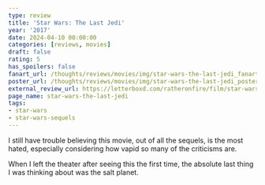 ```yaml
---
type: review
title: 'Star Wars: The Last Jedi'
year: '2017'
date: 2024-04-10 00:00:00
categories: [reviews, movies]
draft: false
rating: 5
has_spoilers: false
fanart_url: /thoughts/reviews/movies/img/star-wars-the-last-jedi_fanart.png
poster_url: /thoughts/reviews/movies/img/star-wars-the-last-jedi_poster.png
external_review_url: https://letterboxd.com/ratheronfire/film/star-wars-the-last-jedi/
page_name: star-wars-the-last-jedi
tags:
- star-wars
- star-wars-sequels
---
```


I still have trouble believing this movie, out of all the sequels, is the most hated, especially considering how vapid so many of the criticisms are.

When I left the theater after seeing this the first time, the absolute last thing I was thinking about was the salt planet.

